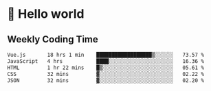 # 🍻 Hello world

## Weekly Coding Time
<!--START_SECTION:waka-->

```txt
Vue.js       18 hrs 1 min    ██████████████████▒░░░░░░   73.57 %
JavaScript   4 hrs           ████░░░░░░░░░░░░░░░░░░░░░   16.36 %
HTML         1 hr 22 mins    █▒░░░░░░░░░░░░░░░░░░░░░░░   05.61 %
CSS          32 mins         ▓░░░░░░░░░░░░░░░░░░░░░░░░   02.22 %
JSON         32 mins         ▓░░░░░░░░░░░░░░░░░░░░░░░░   02.20 %
```

<!--END_SECTION:waka-->
